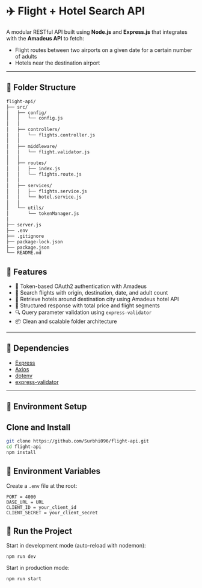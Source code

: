 # ✈️ Flight + Hotel Search API

A modular RESTful API built using **Node.js** and **Express.js** that integrates with the **Amadeus API** to fetch:

- Flight routes between two airports on a given date for a certain number of adults
- Hotels near the destination airport

---

## 📁 Folder Structure

```bash
flight-api/
├── src/
│   ├── config/
│   │   └── config.js
│   │
│   ├── controllers/
│   │   └── flights.controller.js
│   │
│   ├── middleware/
│   │   └── flight.validator.js
│   │
│   ├── routes/
│   │   ├── index.js
│   │   └── flights.route.js
│   │
│   ├── services/
│   │   ├── flights.service.js
│   │   └── hotel.service.js
│   │
│   └── utils/
│       └── tokenManager.js
│
├── server.js
├── .env
├── .gitignore
├── package-lock.json
├── package.json
└── README.md
```


## 🚀 Features

- 🔐 Token-based OAuth2 authentication with Amadeus
- 🛫 Search flights with origin, destination, date, and adult count
- 🏨 Retrieve hotels around destination city using Amadeus hotel API
- 🧾 Structured response with total price and flight segments
- 🔍 Query parameter validation using `express-validator`
- 📦 Clean and scalable folder architecture

---

## 🧩 Dependencies

- [Express](https://expressjs.com/)
- [Axios](https://axios-http.com/)
- [dotenv](https://www.npmjs.com/package/dotenv)
- [express-validator](https://express-validator.github.io/)

---

## 🔧 Environment Setup

##  Clone and Install

```bash
git clone https://github.com/Surbhi096/flight-api.git
cd flight-api
npm install
```

## 🔐 Environment Variables

Create a `.env` file at the root:

```env
PORT = 4000
BASE_URL = URL
CLIENT_ID = your_client_id
CLIENT_SECRET = your_client_secret
```

## 🚀 Run the Project

Start in development mode (auto-reload with nodemon):

```
npm run dev
```

Start in production mode:

```
npm run start
```






